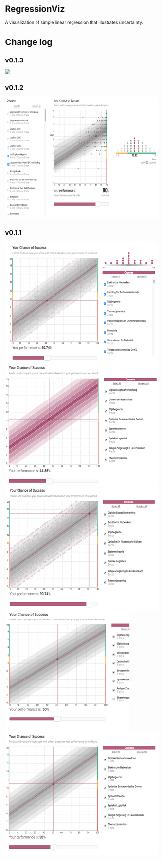 # RegressionViz

A visualization of simple linear regression that illustrates uncertainty.

# Change log

## v0.1.3

<img src="public/scs3.png" height="400px">

## v0.1.2

<img src="public/scs2.png" height="400px">

## v0.1.1

<img src="public/sc11.png" height="400px">
<img src="public/sc12.png" height="400px">
<img src="public/sc13.png" height="400px">
<img src="public/sc14.png" height="400px">
<img src="public/sc15.png" height="400px">
